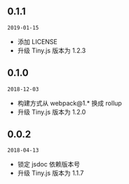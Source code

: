 ## 0.1.1

`2019-01-15`

- 添加 LICENSE
- 升级 Tiny.js 版本为 1.2.3

## 0.1.0

`2018-12-03`

- 构建方式从 webpack@1.* 换成 rollup
- 升级 Tiny.js 版本为 1.2.0

## 0.0.2

`2018-04-13`

- 锁定 jsdoc 依赖版本号
- 升级 Tiny.js 版本为 1.1.7
